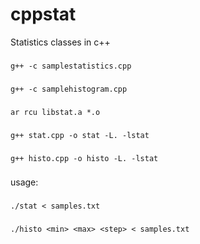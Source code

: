 # cppstat
Statistics classes in c++
###
`g++ -c samplestatistics.cpp`
###
`g++ -c samplehistogram.cpp`
###
`ar rcu libstat.a *.o`
###
`g++ stat.cpp -o stat -L. -lstat`
###
`g++ histo.cpp -o histo -L. -lstat`
###
usage:
###
`./stat < samples.txt`
###
`./histo <min> <max> <step> < samples.txt`
